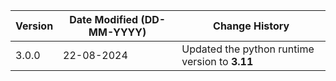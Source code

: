 | **Version** | **Date Modified (DD-MM-YYYY)** | **Change History**                               |
|-------------|--------------------------------|------------------------------------------------- |  
| 3.0.0       | 22-08-2024                     |  Updated the python runtime version to **3.11**  | 
